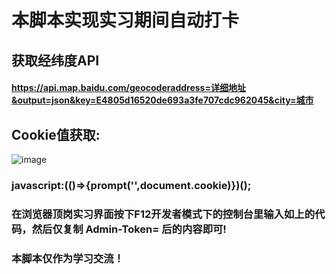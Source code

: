 # 本脚本实现实习期间自动打卡
## 获取经纬度API
####  https://api.map.baidu.com/geocoderaddress=详细地址&output=json&key=E4805d16520de693a3fe707cdc962045&city=城市
## Cookie值获取:
![image](https://user-images.githubusercontent.com/102405245/201950883-5e819f19-04e0-4cc4-895e-7167b2c31fa4.png)
### javascript:(()=>{prompt('',document.cookie)})();
### 在浏览器顶岗实习界面按下F12开发者模式下的控制台里输入如上的代码，然后仅复制 Admin-Token= 后的内容即可!
### 本脚本仅作为学习交流！
